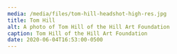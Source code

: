 ```yaml
---
media: /media/files/tom-hill-headshot-high-res.jpg
title: Tom Hill
alt: A photo of Tom Hill of the Hill Art Foundation
caption: Tom Hill of the Hill Art Foundation
date: 2020-06-04T16:53:00-0500
---
```

